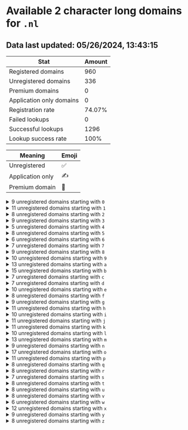 # Available 2 character long domains for `.nl`

## Data last updated: 05/26/2024, 13:43:15

|Stat|Amount|
|--|--|
|Registered domains|960|
|Unregistered domains|336|
|Premium domains|0|
|Application only domains|0|
|Registration rate|74.07%|
|Failed lookups|0|
|Successful lookups|1296|
|Lookup success rate|100%|


|Meaning|Emoji|
|--|--|
|Unregistered|:white_check_mark:|
|Application only|:writing_hand:|
|Premium domain|:gem:|

<details>
<summary>9 unregistered domains starting with <bold><code>0</code></bold></summary>

|Type|Domain|
|--|--|
|:white_check_mark:|`03.nl`|
|:white_check_mark:|`04.nl`|
|:white_check_mark:|`07.nl`|
|:white_check_mark:|`09.nl`|
|:white_check_mark:|`0a.nl`|
|:white_check_mark:|`0b.nl`|
|:white_check_mark:|`0d.nl`|
|:white_check_mark:|`0f.nl`|
|:white_check_mark:|`0l.nl`|
</details>
<details>
<summary>11 unregistered domains starting with <bold><code>1</code></bold></summary>

|Type|Domain|
|--|--|
|:white_check_mark:|`15.nl`|
|:white_check_mark:|`18.nl`|
|:white_check_mark:|`1a.nl`|
|:white_check_mark:|`1c.nl`|
|:white_check_mark:|`1g.nl`|
|:white_check_mark:|`1h.nl`|
|:white_check_mark:|`1n.nl`|
|:white_check_mark:|`1q.nl`|
|:white_check_mark:|`1r.nl`|
|:white_check_mark:|`1u.nl`|
|:white_check_mark:|`1z.nl`|
</details>
<details>
<summary>8 unregistered domains starting with <bold><code>2</code></bold></summary>

|Type|Domain|
|--|--|
|:white_check_mark:|`20.nl`|
|:white_check_mark:|`24.nl`|
|:white_check_mark:|`2e.nl`|
|:white_check_mark:|`2f.nl`|
|:white_check_mark:|`2k.nl`|
|:white_check_mark:|`2n.nl`|
|:white_check_mark:|`2v.nl`|
|:white_check_mark:|`2z.nl`|
</details>
<details>
<summary>9 unregistered domains starting with <bold><code>3</code></bold></summary>

|Type|Domain|
|--|--|
|:white_check_mark:|`30.nl`|
|:white_check_mark:|`3a.nl`|
|:white_check_mark:|`3b.nl`|
|:white_check_mark:|`3e.nl`|
|:white_check_mark:|`3k.nl`|
|:white_check_mark:|`3m.nl`|
|:white_check_mark:|`3p.nl`|
|:white_check_mark:|`3u.nl`|
|:white_check_mark:|`3y.nl`|
</details>
<details>
<summary>5 unregistered domains starting with <bold><code>4</code></bold></summary>

|Type|Domain|
|--|--|
|:white_check_mark:|`4a.nl`|
|:white_check_mark:|`4h.nl`|
|:white_check_mark:|`4m.nl`|
|:white_check_mark:|`4u.nl`|
|:white_check_mark:|`4x.nl`|
</details>
<details>
<summary>8 unregistered domains starting with <bold><code>5</code></bold></summary>

|Type|Domain|
|--|--|
|:white_check_mark:|`55.nl`|
|:white_check_mark:|`56.nl`|
|:white_check_mark:|`5b.nl`|
|:white_check_mark:|`5c.nl`|
|:white_check_mark:|`5d.nl`|
|:white_check_mark:|`5k.nl`|
|:white_check_mark:|`5v.nl`|
|:white_check_mark:|`5w.nl`|
</details>
<details>
<summary>6 unregistered domains starting with <bold><code>6</code></bold></summary>

|Type|Domain|
|--|--|
|:white_check_mark:|`65.nl`|
|:white_check_mark:|`66.nl`|
|:white_check_mark:|`6d.nl`|
|:white_check_mark:|`6q.nl`|
|:white_check_mark:|`6r.nl`|
|:white_check_mark:|`6z.nl`|
</details>
<details>
<summary>7 unregistered domains starting with <bold><code>7</code></bold></summary>

|Type|Domain|
|--|--|
|:white_check_mark:|`72.nl`|
|:white_check_mark:|`79.nl`|
|:white_check_mark:|`7a.nl`|
|:white_check_mark:|`7b.nl`|
|:white_check_mark:|`7i.nl`|
|:white_check_mark:|`7j.nl`|
|:white_check_mark:|`7m.nl`|
</details>
<details>
<summary>9 unregistered domains starting with <bold><code>8</code></bold></summary>

|Type|Domain|
|--|--|
|:white_check_mark:|`8b.nl`|
|:white_check_mark:|`8e.nl`|
|:white_check_mark:|`8j.nl`|
|:white_check_mark:|`8l.nl`|
|:white_check_mark:|`8o.nl`|
|:white_check_mark:|`8r.nl`|
|:white_check_mark:|`8s.nl`|
|:white_check_mark:|`8t.nl`|
|:white_check_mark:|`8u.nl`|
</details>
<details>
<summary>10 unregistered domains starting with <bold><code>9</code></bold></summary>

|Type|Domain|
|--|--|
|:white_check_mark:|`90.nl`|
|:white_check_mark:|`93.nl`|
|:white_check_mark:|`99.nl`|
|:white_check_mark:|`9d.nl`|
|:white_check_mark:|`9f.nl`|
|:white_check_mark:|`9j.nl`|
|:white_check_mark:|`9k.nl`|
|:white_check_mark:|`9s.nl`|
|:white_check_mark:|`9u.nl`|
|:white_check_mark:|`9x.nl`|
</details>
<details>
<summary>13 unregistered domains starting with <bold><code>a</code></bold></summary>

|Type|Domain|
|--|--|
|:white_check_mark:|`a0.nl`|
|:white_check_mark:|`a5.nl`|
|:white_check_mark:|`a8.nl`|
|:white_check_mark:|`a9.nl`|
|:white_check_mark:|`ac.nl`|
|:white_check_mark:|`ag.nl`|
|:white_check_mark:|`aq.nl`|
|:white_check_mark:|`ar.nl`|
|:white_check_mark:|`as.nl`|
|:white_check_mark:|`at.nl`|
|:white_check_mark:|`au.nl`|
|:white_check_mark:|`av.nl`|
|:white_check_mark:|`aw.nl`|
</details>
<details>
<summary>15 unregistered domains starting with <bold><code>b</code></bold></summary>

|Type|Domain|
|--|--|
|:white_check_mark:|`b2.nl`|
|:white_check_mark:|`b3.nl`|
|:white_check_mark:|`b6.nl`|
|:white_check_mark:|`b7.nl`|
|:white_check_mark:|`ba.nl`|
|:white_check_mark:|`bc.nl`|
|:white_check_mark:|`bd.nl`|
|:white_check_mark:|`be.nl`|
|:white_check_mark:|`bf.nl`|
|:white_check_mark:|`bg.nl`|
|:white_check_mark:|`bh.nl`|
|:white_check_mark:|`bp.nl`|
|:white_check_mark:|`br.nl`|
|:white_check_mark:|`bw.nl`|
|:white_check_mark:|`by.nl`|
</details>
<details>
<summary>7 unregistered domains starting with <bold><code>c</code></bold></summary>

|Type|Domain|
|--|--|
|:white_check_mark:|`c2.nl`|
|:white_check_mark:|`c3.nl`|
|:white_check_mark:|`c6.nl`|
|:white_check_mark:|`c7.nl`|
|:white_check_mark:|`c9.nl`|
|:white_check_mark:|`cj.nl`|
|:white_check_mark:|`ct.nl`|
</details>
<details>
<summary>7 unregistered domains starting with <bold><code>d</code></bold></summary>

|Type|Domain|
|--|--|
|:white_check_mark:|`d6.nl`|
|:white_check_mark:|`d7.nl`|
|:white_check_mark:|`d9.nl`|
|:white_check_mark:|`dl.nl`|
|:white_check_mark:|`dm.nl`|
|:white_check_mark:|`dp.nl`|
|:white_check_mark:|`ds.nl`|
</details>
<details>
<summary>10 unregistered domains starting with <bold><code>e</code></bold></summary>

|Type|Domain|
|--|--|
|:white_check_mark:|`e2.nl`|
|:white_check_mark:|`e6.nl`|
|:white_check_mark:|`e7.nl`|
|:white_check_mark:|`eb.nl`|
|:white_check_mark:|`ej.nl`|
|:white_check_mark:|`ek.nl`|
|:white_check_mark:|`en.nl`|
|:white_check_mark:|`eq.nl`|
|:white_check_mark:|`er.nl`|
|:white_check_mark:|`es.nl`|
</details>
<details>
<summary>8 unregistered domains starting with <bold><code>f</code></bold></summary>

|Type|Domain|
|--|--|
|:white_check_mark:|`f2.nl`|
|:white_check_mark:|`fg.nl`|
|:white_check_mark:|`fi.nl`|
|:white_check_mark:|`fk.nl`|
|:white_check_mark:|`fs.nl`|
|:white_check_mark:|`ft.nl`|
|:white_check_mark:|`fw.nl`|
|:white_check_mark:|`fx.nl`|
</details>
<details>
<summary>9 unregistered domains starting with <bold><code>g</code></bold></summary>

|Type|Domain|
|--|--|
|:white_check_mark:|`g4.nl`|
|:white_check_mark:|`g5.nl`|
|:white_check_mark:|`gc.nl`|
|:white_check_mark:|`gf.nl`|
|:white_check_mark:|`gm.nl`|
|:white_check_mark:|`gp.nl`|
|:white_check_mark:|`gt.nl`|
|:white_check_mark:|`gx.nl`|
|:white_check_mark:|`gz.nl`|
</details>
<details>
<summary>11 unregistered domains starting with <bold><code>h</code></bold></summary>

|Type|Domain|
|--|--|
|:white_check_mark:|`h1.nl`|
|:white_check_mark:|`h2.nl`|
|:white_check_mark:|`h8.nl`|
|:white_check_mark:|`hd.nl`|
|:white_check_mark:|`hm.nl`|
|:white_check_mark:|`hn.nl`|
|:white_check_mark:|`ho.nl`|
|:white_check_mark:|`hp.nl`|
|:white_check_mark:|`hs.nl`|
|:white_check_mark:|`hv.nl`|
|:white_check_mark:|`hx.nl`|
</details>
<details>
<summary>10 unregistered domains starting with <bold><code>i</code></bold></summary>

|Type|Domain|
|--|--|
|:white_check_mark:|`i1.nl`|
|:white_check_mark:|`i2.nl`|
|:white_check_mark:|`i6.nl`|
|:white_check_mark:|`i9.nl`|
|:white_check_mark:|`ii.nl`|
|:white_check_mark:|`in.nl`|
|:white_check_mark:|`iq.nl`|
|:white_check_mark:|`it.nl`|
|:white_check_mark:|`iv.nl`|
|:white_check_mark:|`iz.nl`|
</details>
<details>
<summary>11 unregistered domains starting with <bold><code>j</code></bold></summary>

|Type|Domain|
|--|--|
|:white_check_mark:|`jb.nl`|
|:white_check_mark:|`jg.nl`|
|:white_check_mark:|`jh.nl`|
|:white_check_mark:|`ji.nl`|
|:white_check_mark:|`jk.nl`|
|:white_check_mark:|`jl.nl`|
|:white_check_mark:|`js.nl`|
|:white_check_mark:|`jv.nl`|
|:white_check_mark:|`jw.nl`|
|:white_check_mark:|`jx.nl`|
|:white_check_mark:|`jz.nl`|
</details>
<details>
<summary>11 unregistered domains starting with <bold><code>k</code></bold></summary>

|Type|Domain|
|--|--|
|:white_check_mark:|`k3.nl`|
|:white_check_mark:|`k4.nl`|
|:white_check_mark:|`k5.nl`|
|:white_check_mark:|`k7.nl`|
|:white_check_mark:|`kc.nl`|
|:white_check_mark:|`kh.nl`|
|:white_check_mark:|`ki.nl`|
|:white_check_mark:|`kn.nl`|
|:white_check_mark:|`kv.nl`|
|:white_check_mark:|`kw.nl`|
|:white_check_mark:|`ky.nl`|
</details>
<details>
<summary>10 unregistered domains starting with <bold><code>l</code></bold></summary>

|Type|Domain|
|--|--|
|:white_check_mark:|`l1.nl`|
|:white_check_mark:|`l2.nl`|
|:white_check_mark:|`l5.nl`|
|:white_check_mark:|`l8.nl`|
|:white_check_mark:|`la.nl`|
|:white_check_mark:|`lf.nl`|
|:white_check_mark:|`ll.nl`|
|:white_check_mark:|`lp.nl`|
|:white_check_mark:|`lt.nl`|
|:white_check_mark:|`lw.nl`|
</details>
<details>
<summary>13 unregistered domains starting with <bold><code>m</code></bold></summary>

|Type|Domain|
|--|--|
|:white_check_mark:|`m0.nl`|
|:white_check_mark:|`m3.nl`|
|:white_check_mark:|`m5.nl`|
|:white_check_mark:|`m6.nl`|
|:white_check_mark:|`md.nl`|
|:white_check_mark:|`me.nl`|
|:white_check_mark:|`mk.nl`|
|:white_check_mark:|`mn.nl`|
|:white_check_mark:|`mo.nl`|
|:white_check_mark:|`mp.nl`|
|:white_check_mark:|`mr.nl`|
|:white_check_mark:|`ms.nl`|
|:white_check_mark:|`mv.nl`|
</details>
<details>
<summary>9 unregistered domains starting with <bold><code>n</code></bold></summary>

|Type|Domain|
|--|--|
|:white_check_mark:|`n4.nl`|
|:white_check_mark:|`n5.nl`|
|:white_check_mark:|`n6.nl`|
|:white_check_mark:|`n7.nl`|
|:white_check_mark:|`nc.nl`|
|:white_check_mark:|`ng.nl`|
|:white_check_mark:|`nn.nl`|
|:white_check_mark:|`nu.nl`|
|:white_check_mark:|`ny.nl`|
</details>
<details>
<summary>17 unregistered domains starting with <bold><code>o</code></bold></summary>

|Type|Domain|
|--|--|
|:white_check_mark:|`o1.nl`|
|:white_check_mark:|`o2.nl`|
|:white_check_mark:|`o3.nl`|
|:white_check_mark:|`o4.nl`|
|:white_check_mark:|`o7.nl`|
|:white_check_mark:|`o8.nl`|
|:white_check_mark:|`oa.nl`|
|:white_check_mark:|`ob.nl`|
|:white_check_mark:|`od.nl`|
|:white_check_mark:|`of.nl`|
|:white_check_mark:|`oh.nl`|
|:white_check_mark:|`oi.nl`|
|:white_check_mark:|`on.nl`|
|:white_check_mark:|`ot.nl`|
|:white_check_mark:|`ou.nl`|
|:white_check_mark:|`ox.nl`|
|:white_check_mark:|`oy.nl`|
</details>
<details>
<summary>11 unregistered domains starting with <bold><code>p</code></bold></summary>

|Type|Domain|
|--|--|
|:white_check_mark:|`p2.nl`|
|:white_check_mark:|`p9.nl`|
|:white_check_mark:|`pa.nl`|
|:white_check_mark:|`pe.nl`|
|:white_check_mark:|`pi.nl`|
|:white_check_mark:|`pl.nl`|
|:white_check_mark:|`pm.nl`|
|:white_check_mark:|`po.nl`|
|:white_check_mark:|`pq.nl`|
|:white_check_mark:|`py.nl`|
|:white_check_mark:|`pz.nl`|
</details>
<details>
<summary>8 unregistered domains starting with <bold><code>q</code></bold></summary>

|Type|Domain|
|--|--|
|:white_check_mark:|`q3.nl`|
|:white_check_mark:|`q6.nl`|
|:white_check_mark:|`qc.nl`|
|:white_check_mark:|`qh.nl`|
|:white_check_mark:|`qn.nl`|
|:white_check_mark:|`qt.nl`|
|:white_check_mark:|`qu.nl`|
|:white_check_mark:|`qy.nl`|
</details>
<details>
<summary>8 unregistered domains starting with <bold><code>r</code></bold></summary>

|Type|Domain|
|--|--|
|:white_check_mark:|`rb.nl`|
|:white_check_mark:|`rh.nl`|
|:white_check_mark:|`ri.nl`|
|:white_check_mark:|`rl.nl`|
|:white_check_mark:|`rn.nl`|
|:white_check_mark:|`rq.nl`|
|:white_check_mark:|`rr.nl`|
|:white_check_mark:|`rs.nl`|
</details>
<details>
<summary>7 unregistered domains starting with <bold><code>s</code></bold></summary>

|Type|Domain|
|--|--|
|:white_check_mark:|`s0.nl`|
|:white_check_mark:|`s1.nl`|
|:white_check_mark:|`s8.nl`|
|:white_check_mark:|`s9.nl`|
|:white_check_mark:|`si.nl`|
|:white_check_mark:|`su.nl`|
|:white_check_mark:|`sx.nl`|
</details>
<details>
<summary>8 unregistered domains starting with <bold><code>t</code></bold></summary>

|Type|Domain|
|--|--|
|:white_check_mark:|`t0.nl`|
|:white_check_mark:|`t3.nl`|
|:white_check_mark:|`t4.nl`|
|:white_check_mark:|`t8.nl`|
|:white_check_mark:|`tb.nl`|
|:white_check_mark:|`tg.nl`|
|:white_check_mark:|`ti.nl`|
|:white_check_mark:|`tl.nl`|
</details>
<details>
<summary>8 unregistered domains starting with <bold><code>u</code></bold></summary>

|Type|Domain|
|--|--|
|:white_check_mark:|`u0.nl`|
|:white_check_mark:|`u4.nl`|
|:white_check_mark:|`u7.nl`|
|:white_check_mark:|`ub.nl`|
|:white_check_mark:|`uk.nl`|
|:white_check_mark:|`ul.nl`|
|:white_check_mark:|`us.nl`|
|:white_check_mark:|`uz.nl`|
</details>
<details>
<summary>8 unregistered domains starting with <bold><code>v</code></bold></summary>

|Type|Domain|
|--|--|
|:white_check_mark:|`v1.nl`|
|:white_check_mark:|`v3.nl`|
|:white_check_mark:|`v4.nl`|
|:white_check_mark:|`vb.nl`|
|:white_check_mark:|`vc.nl`|
|:white_check_mark:|`vs.nl`|
|:white_check_mark:|`vv.nl`|
|:white_check_mark:|`vw.nl`|
</details>
<details>
<summary>6 unregistered domains starting with <bold><code>w</code></bold></summary>

|Type|Domain|
|--|--|
|:white_check_mark:|`w1.nl`|
|:white_check_mark:|`w4.nl`|
|:white_check_mark:|`wk.nl`|
|:white_check_mark:|`wm.nl`|
|:white_check_mark:|`wx.nl`|
|:white_check_mark:|`wy.nl`|
</details>
<details>
<summary>12 unregistered domains starting with <bold><code>x</code></bold></summary>

|Type|Domain|
|--|--|
|:white_check_mark:|`x2.nl`|
|:white_check_mark:|`x3.nl`|
|:white_check_mark:|`x4.nl`|
|:white_check_mark:|`x6.nl`|
|:white_check_mark:|`x9.nl`|
|:white_check_mark:|`xb.nl`|
|:white_check_mark:|`xh.nl`|
|:white_check_mark:|`xl.nl`|
|:white_check_mark:|`xo.nl`|
|:white_check_mark:|`xv.nl`|
|:white_check_mark:|`xx.nl`|
|:white_check_mark:|`xy.nl`|
</details>
<details>
<summary>9 unregistered domains starting with <bold><code>y</code></bold></summary>

|Type|Domain|
|--|--|
|:white_check_mark:|`ya.nl`|
|:white_check_mark:|`ye.nl`|
|:white_check_mark:|`yh.nl`|
|:white_check_mark:|`yj.nl`|
|:white_check_mark:|`yk.nl`|
|:white_check_mark:|`ys.nl`|
|:white_check_mark:|`yt.nl`|
|:white_check_mark:|`yu.nl`|
|:white_check_mark:|`yw.nl`|
</details>
<details>
<summary>8 unregistered domains starting with <bold><code>z</code></bold></summary>

|Type|Domain|
|--|--|
|:white_check_mark:|`z1.nl`|
|:white_check_mark:|`z5.nl`|
|:white_check_mark:|`z7.nl`|
|:white_check_mark:|`zn.nl`|
|:white_check_mark:|`zo.nl`|
|:white_check_mark:|`zp.nl`|
|:white_check_mark:|`zx.nl`|
|:white_check_mark:|`zz.nl`|
</details>